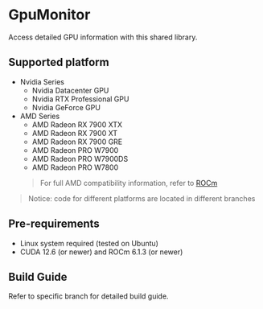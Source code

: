 # GpuMonitor
Access detailed GPU information with this shared library.

## Supported platform
- Nvidia Series
  - Nvidia Datacenter GPU
  - Nvidia RTX Professional GPU
  - Nvidia GeForce GPU
- AMD Series
  - AMD Radeon RX 7900 XTX
  - AMD Radeon RX 7900 XT
  - AMD Radeon RX 7900 GRE
  - AMD Radeon PRO W7900
  - AMD Radeon PRO W7900DS
  - AMD Radeon PRO W7800
  > For full AMD compatibility information, refer to [ROCm](https://rocm.docs.amd.com/en/latest/compatibility/compatibility-matrix.html)
> Notice: code for different platforms are located in different branches

## Pre-requirements
- Linux system required (tested on Ubuntu)
- CUDA 12.6 (or newer) and ROCm 6.1.3 (or newer)

## Build Guide
Refer to specific branch for detailed build guide.
